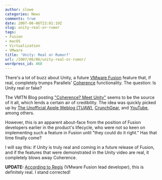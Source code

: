 ```yaml
---
author: slowe
categories: News
comments: true
date: 2007-06-06T23:01:19Z
slug: unity-real-or-rumor
tags:
- Fusion
- macOS
- Virtualization
- VMware
title: 'Unity: Real or Rumor?'
url: /2007/06/06/unity-real-or-rumor/
wordpress_id: 468
---
```


There's a lot of buzz about Unity, a future [VMware Fusion](http://www.vmware.com/products/beta/fusion/) feature that, if real, completely trumps Parallels' [Coherence](http://www.parallels.com/products/coherence/) functionality. The question: Is Unity real or fake?

The VMTN Blog posting ["Coherence? Meet Unity"](http://blogs.vmware.com/vmtn/2007/06/coherence_meet_.html) seems to be the source of it all, which lends a certain air of credibility. The idea was quickly picked up by [The Unofficial Apple Weblog (TUAW)](http://www.tuaw.com/2007/06/06/vmware-fusion-unity/), [CrunchGear](http://crunchgear.com/2007/06/06/windows-apps-in-os-x-is-this-what-leopard-can-do/), and [YouTube](http://www.youtube.com/watch?v=JIApJMzGzDQ), among others.

However, this is an apparent about-face from the position of Fusion developers earlier in the product's lifecycle, who were not so keen on implementing such a feature in Fusion until "they could do it right." Has that time finally come?

I will say this: if Unity is truly real and coming in a future release of Fusion, and if the features that were demonstrated in the Unity video are real, it completely blows away Coherence.

**UPDATE:** [According to Regis](http://compfusion.blogspot.com/2007/06/leapfrogged.html) (VMware Fusion lead developer), this is definitely real. I stand corrected!
